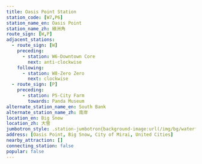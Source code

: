 ```yaml
---
title: Oasis Point Station
station_code: [W7,P6]
station_name_en: Oasis Point
station_name_zh: 綠洲角
route_sign: [W,P]
adjacent_stations:
  - route_sign: [W]
    preceding:
      - station: W6-Downtown Core
        next: anti-clockwise
    following:
      - station: W8-Zero Zero
        next: clockwise
  - route_sign: [P]
    preceding:
      - station: P5-City Farm
        towards: Panda Museum
alternate_station_name_en: South Bank
alternate_station_name_zh: 南岸
location_en: Big Snow
location_zh: 大雪
jumbotron_style: .station-jumbotron{background-image:url(/img/bg/waterfallline.png),url(/img/bg/pandaexpress.png);background-repeat:no-repeat;background-size:100% 10px,50% 10px;background-position:0 115px,left 145px}
address: [Oasis Point, Big Snow, City of Mirai, United Cities]
nearby_attraction: []
connecting_station: false
popular: false
---
```


